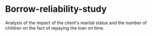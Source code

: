 # Borrow-reliability-study
Analysis of the impact of the client's marital status and the number of children on the fact of repaying the loan on time.
